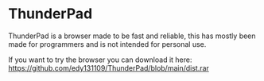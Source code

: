 # ThunderPad
ThunderPad is a browser made to be fast and reliable, this has mostly been made for programmers and is not intended for personal use.

If you want to try the browser you can download it here:
https://github.com/edy131109/ThunderPad/blob/main/dist.rar
